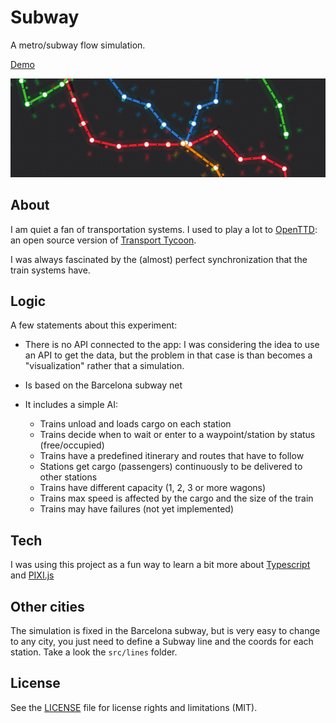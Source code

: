 # Subway

A metro/subway flow simulation.

[Demo](https://subway-singuerinc.netlify.com/)

![Subway](./subway.jpg)

## About

I am quiet a fan of transportation systems. I used to play a lot to [OpenTTD](https://www.openttd.org/en/): an open source version of [Transport Tycoon](https://en.wikipedia.org/wiki/Transport_Tycoon).

I was always fascinated by the (almost) perfect synchronization that the train systems have.

## Logic

A few statements about this experiment:

- There is no API connected to the app: I was considering the idea to use an API to get the data, but the problem in that case is than becomes a "visualization" rather that a simulation.

- Is based on the Barcelona subway net

- It includes a simple AI:

    - Trains unload and loads cargo on each station
    - Trains decide when to wait or enter to a waypoint/station by status (free/occupied)
    - Trains have a predefined itinerary and routes that have to follow
    - Stations get cargo (passengers) continuously to be delivered to other stations
    - Trains have different capacity (1, 2, 3 or more wagons)
    - Trains max speed is affected by the cargo and the size of the train
    - Trains may have failures (not yet implemented)

## Tech

I was using this project as a fun way to learn a bit more about [Typescript](https://www.typescriptlang.org/) and [PIXI.js](http://www.pixijs.com/)

## Other cities

The simulation is fixed in the Barcelona subway, but is very easy to change to any city, you just need to define a Subway line and the coords for each station. Take a look the `src/lines` folder.

## License

See the [LICENSE](LICENSE.md) file for license rights and limitations (MIT).
